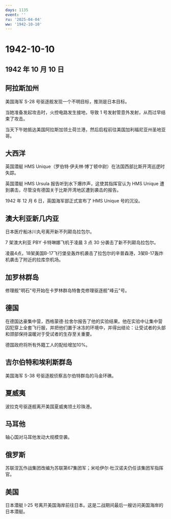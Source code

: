 ```yaml
---
days: 1135
event: ''
ru: '2025-04-04'
ww: '1942-10-10'
---
```


# 1942-10-10

## 1942 年 10 月 10 日

## 阿拉斯加州

美国海军 S-28 号驱逐舰发现一个不明目标，推测是日本目标。

当她准备发起攻击时，火控电路发生接地，导致 1
号发射管意外发射，从而过早结束了攻击。

当天下午她抵达美国阿拉斯加领土荷兰港，然后启程前往美国加利福尼亚州圣地亚哥。

## 大西洋

英国潜艇 HMS
Unique（罗伯特·伊夫林·博丁顿中尉）在法国西部比斯开湾巡逻时失踪。

英国潜艇 HMS Ursula 报告听到水下爆炸声，这使其指挥官认为 HMS Unique
遭到袭击，尽管没有德国关于比斯开湾地区遭到袭击的报告。

1942 年 12 月 6 日，英国海军部正式宣布了 HMS Unique 号的沉没。

## 澳大利亚新几内亚

日本医疗船冰川丸号离开新不列颠岛拉包尔。

7 架澳大利亚 PBY 卡特琳娜飞机于凌晨 3 点 30 分袭击了新不列颠岛拉包尔。

凌晨4点，18架美国B-17飞行堡垒轰炸机袭击了拉包尔的辛普森港，3架B-17轰炸机袭击了附近的拉库奈机场。

## 加罗林群岛

修理舰"明石"号开始在卡罗林群岛特鲁克修理驱逐舰"峰云"号。

## 德国

在德国达豪集中营，西格蒙德·拉舍尔报告了他的实验结果。他在实验中让集中营囚犯穿上全套飞行服，并把他们置于冰冻的环境中，并得出结论：让受试者的头部和颈部保持温暖对于受试者的生存至关重要。

德国政府将所有外籍工人的配给增加10%。

## 吉尔伯特和埃利斯群岛

美国海军 S-38 号驱逐舰侦察吉尔伯特群岛的马金环礁。

## 夏威夷

波拉克号驱逐舰离开美国夏威夷领土珍珠港。

## 马耳他

轴心国对马耳他发动大规模空袭。

## 俄罗斯

苏联涅瓦作战集团改编为苏联第67集团军；米哈伊尔·杜汉诺夫仍任该集团军指挥官。

## 美国

日本潜艇 I-25
号离开美国海岸前往日本。这是二战期间最后一艘访问美国海岸的日本潜艇。